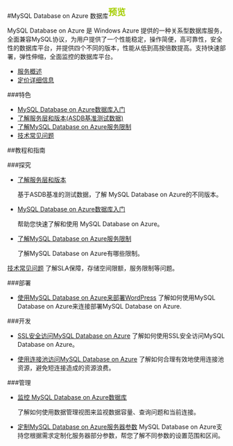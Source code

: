 <properties linkid="" urlDisplayName="" pageTitle="MySQL Database on Azure 数据库 - Azure 微软云" metaKeywords="Azure 云,技术文档,文档与资源,MySQL,数据库,技术指南,Azure MySQL,MySQL PaaS,Azure MySQL PaaS,Azure MySQL Service,Azure RDS" description="MySQL Database on Azure的技术帮助让您迅速了解当前业务，选择适合您的性能层级，轻松入门使用，并帮助您监视管理使用数据库，随时查看性能情况。" metaCanonical="" services="MySQL" documentationCenter="Services" title="" authors="" solutions="" manager="" editor="" />

<tags ms.service="mysql" ms.date="" wacn.date=""/>

#MySQL Database on Azure 数据库<sup style="color: #a5ce00; font-weight: bold; text-transform: uppercase; font-family: '微软雅黑'; font-size: 20px;" class="wa-previewTag">预览</sup>
MySQL Database on Azure 是 Windows Azure 提供的一种关系型数据库服务，全面兼容MySQL协议，为用户提供了一个性能稳定，操作简便，高可靠性，安全性的数据库平台，并提供四个不同的版本，性能从低到高按倍数提高。支持快速部署，弹性伸缩，全面监控的数据库平台。
- [服务概述](/home/features/mysql/)- [定价详细信息](/home/features/mysql#price)
###特色- [MySQL Database on Azure数据库入门](/documentation/articles/mysql-database-get-started/)- [了解服务层和版本(ASDB基准测试数据)](/documentation/articles/mysql-database-performance-guidance-asdb-test-result/)- [了解MySQL Database on Azure服务限制](/documentation/articles/mysql-database-operation-limitation/)- [技术常见问题](/documentation/articles/mysql-database-tech-faq/)##教程和指南
###探究- [了解服务层和版本](/documentation/articles/mysql-database-performance-guidance-asdb-test-result/)
	基于ASDB基准的测试数据，了解 MySQL Database on Azure的不同版本。
- [MySQL Database on Azure数据库入门](/documentation/articles/mysql-database-get-started/)
	帮助您快速了解和使用 MySQL Database on Azure。
	- [了解MySQL Database on Azure服务限制](/documentation/articles/mysql-database-operation-limitation/)
	了解MySQL Database on Azure有哪些限制。
[技术常见问题](/documentation/articles/mysql-database-tech-faq/)
	了解SLA保障，存储空间限额，服务限制等问题。###部署- [使用MySQL Database on Azure来部署WordPress](/documentation/articles/mysql-database-wordpress-setup/)	了解如何使用MySQL Database on Azure来连接部署MySQL Database on Azure. ###开发- [SSL安全访问MySQL Database on Azure](/documentation/articles/mysql-database-ssl-connection/)
	了解如何使用SSL安全访问MySQL Database on Azure。- [使用连接池访问MySQL Database on Azure](/documentation/articles/mysql-database-connection-pool/)
	了解如何合理有效地使用连接池资源，避免短连接造成的资源浪费。###管理	- [监控 MySQL Database on Azure数据库](/documentation/articles/mysql-database-operation-monitoring-metrics/)
	了解如何使用数据管理视图来监视数据容量、查询问题和当前连接。- [定制MySQL Database on Azure服务器参数](/documentation/articles/mysql-database-advanced-settings/)
	MySQL Database on Azure支持您根据需求定制化服务器部分参数，帮您了解不同参数的设置范围和区间。